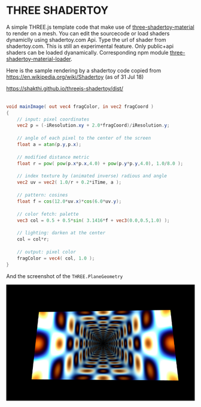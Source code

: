 # THREE SHADERTOY
A simple THREE.js template code that make use of [three-shadertoy-material](https://www.npmjs.com/package/three-shadertoy-material) to render on a mesh. You can edit the sourcecode or load shaders dynamiclly using shadertoy.com Api. Type the url of shader from shadertoy.com.  This is still an experimental feature. Only public+api shaders can be loaded dyanamically. Corresponding  npm module [three-shadertoy-material-loader](https://www.npmjs.com/package/three-shadertoy-material-loader).


Here is the sample rendering by a  shadertoy code copied from https://en.wikipedia.org/wiki/Shadertoy (as of 31 Jul 18)



https://shakthi.github.io/threejs-shadertoy/dist/

```glsl

void mainImage( out vec4 fragColor, in vec2 fragCoord )
{
    // input: pixel coordinates
    vec2 p = (-iResolution.xy + 2.0*fragCoord)/iResolution.y;

    // angle of each pixel to the center of the screen
    float a = atan(p.y,p.x);
    
    // modified distance metric
    float r = pow( pow(p.x*p.x,4.0) + pow(p.y*p.y,4.0), 1.0/8.0 );
    
    // index texture by (animated inverse) radious and angle
    vec2 uv = vec2( 1.0/r + 0.2*iTime, a );

    // pattern: cosines
    float f = cos(12.0*uv.x)*cos(6.0*uv.y);

    // color fetch: palette
    vec3 col = 0.5 + 0.5*sin( 3.1416*f + vec3(0.0,0.5,1.0) );
    
    // lighting: darken at the center    
    col = col*r;
    
    // output: pixel color
    fragColor = vec4( col, 1.0 );
}

```

And the screenshot of the `THREE.PlaneGeometry` 

![alt text](https://raw.githubusercontent.com/Shakthi/threejs-shadertoy/master/wikishader.png)

